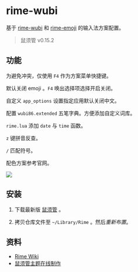 # rime-wubi

基于 [rime-wubi] 和 [rime-emoji] 的输入法方案配置。

> 鼠须管 v0.15.2

## 功能

为避免冲突，仅使用 `F4` 作为方案菜单快捷键。

默认关闭 emoji 。`F4` 唤出选择项选择开启关闭。

自定义 `app_options` 设置指定应用默认关闭中文。

配置 `wubi86.extended` 五笔字典。方便添加自定义词库。

`rime.lua` 添加 `date` 与 `time` 函数。

`z` 键拼音反查。

`/` 匹配符号。

配色方案参考官网。

![](https://user-images.githubusercontent.com/21350755/136904434-abcf67f5-3ea2-4c3f-bb8e-5dbbb3ed8467.png)

## 安装

1. 下载最新版 [鼠须管][squirrel-release] 。

2. 拷贝仓库文件至 `~/Library/Rime` 。然后*重新布置*。


## 资料

- [Rime Wiki](https://github.com/rime/home/wiki)
- [鼠须管主题在线制作](https://gjrobert.github.io/Rime-See-Me-squirrel/)


[rime-wubi]: https://github.com/rime/rime-wubi
[rime-emoji]: https://github.com/rime/rime-emoji
[squirrel-release]: https://github.com/rime/squirrel/releases/]

